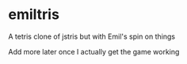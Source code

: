 # emiltris
A tetris clone of jstris but with Emil's spin on things


Add more later once I actually get the game working
